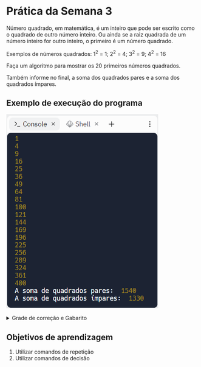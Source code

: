 # Prática da Semana 3
  
Número quadrado, em matemática, é um inteiro que pode ser escrito como o quadrado de outro número inteiro. Ou ainda se a raiz quadrada de um número inteiro for outro inteiro, o primeiro é um número quadrado.

Exemplos de números quadrados: 1<sup>2</sup> = 1; 2<sup>2</sup> = 4; 3<sup>2</sup> = 9; 4<sup>2</sup> = 16

Faça um algoritmo para mostrar os 20 primeiros números quadrados.

Também informe no final, a soma dos quadrados pares e a soma dos quadrados ímpares.

## Exemplo de execução do programa
  
![Exemplo](assets/F1-M3-Sem03-Praticas-Exemplo.png)

<details>
    <summary>Grade de correção e Gabarito</summary>

# Gabarito
![Gabarito](assets/F1-M3-Sem03-Praticas-Gabarito.png)

## Grade de correção
![Grade](assets/F1-M3-Sem03-Praticas-Grade.png)

</details>

## Objetivos de aprendizagem
1. Utilizar comandos de repetição
2. Utilizar comandos de decisão 